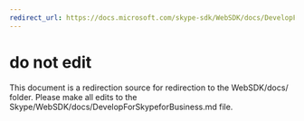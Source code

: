 ```yaml
---
redirect_url: https://docs.microsoft.com/skype-sdk/WebSDK/docs/DevelopForSkypeforBusiness
---
```

# do not edit
This document is a redirection source for redirection to the WebSDK/docs/ folder. Please make all edits to the Skype/WebSDK/docs/DevelopForSkypeforBusiness.md file.

